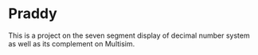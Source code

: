 # Praddy
This is a project on the seven segment display of decimal number system as well as its complement on Multisim.
